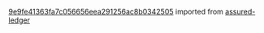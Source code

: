 [9e9fe41363fa7c056656eea291256ac8b0342505](https://github.com/insolar/assured-ledger/commit/9e9fe41363fa7c056656eea291256ac8b0342505) imported from [assured-ledger](https://github.com/insolar/assured-ledger)
